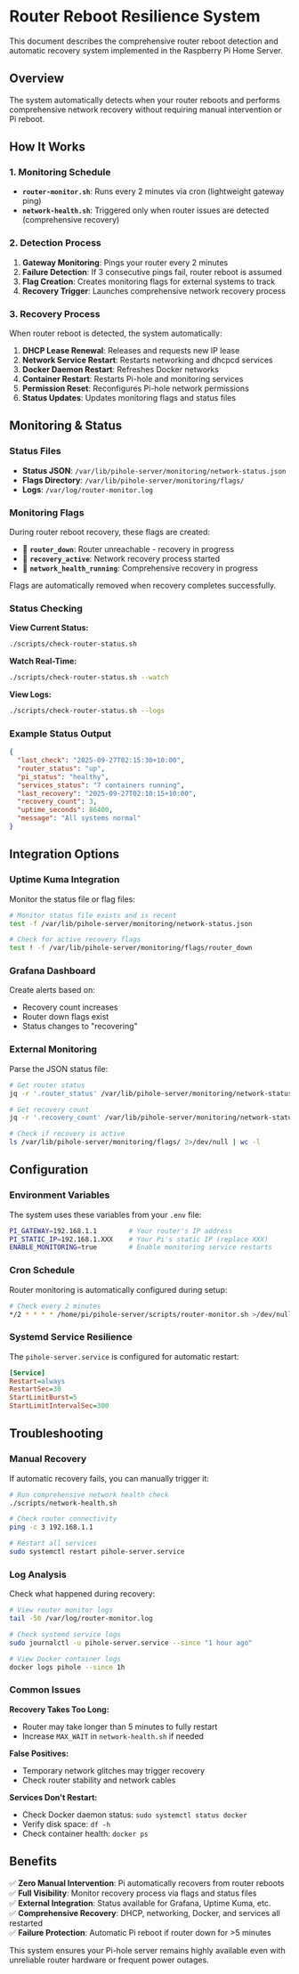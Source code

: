 # Router Reboot Resilience System

This document describes the comprehensive router reboot detection and automatic
recovery system implemented in the Raspberry Pi Home Server.

## Overview

The system automatically detects when your router reboots and performs
comprehensive network recovery without requiring manual intervention or Pi
reboot.

## How It Works

### 1. Monitoring Schedule

- **`router-monitor.sh`**: Runs every 2 minutes via cron (lightweight gateway
  ping)
- **`network-health.sh`**: Triggered only when router issues are detected
  (comprehensive recovery)

### 2. Detection Process

1. **Gateway Monitoring**: Pings your router every 2 minutes
2. **Failure Detection**: If 3 consecutive pings fail, router reboot is assumed
3. **Flag Creation**: Creates monitoring flags for external systems to track
4. **Recovery Trigger**: Launches comprehensive network recovery process

### 3. Recovery Process

When router reboot is detected, the system automatically:

1. **DHCP Lease Renewal**: Releases and requests new IP lease
2. **Network Service Restart**: Restarts networking and dhcpcd services
3. **Docker Daemon Restart**: Refreshes Docker networks
4. **Container Restart**: Restarts Pi-hole and monitoring services
5. **Permission Reset**: Reconfigures Pi-hole network permissions
6. **Status Updates**: Updates monitoring flags and status files

## Monitoring & Status

### Status Files

- **Status JSON**: `/var/lib/pihole-server/monitoring/network-status.json`
- **Flags Directory**: `/var/lib/pihole-server/monitoring/flags/`
- **Logs**: `/var/log/router-monitor.log`

### Monitoring Flags

During router reboot recovery, these flags are created:

- 🚩 **`router_down`**: Router unreachable - recovery in progress
- 🚩 **`recovery_active`**: Network recovery process started
- 🚩 **`network_health_running`**: Comprehensive recovery in progress

Flags are automatically removed when recovery completes successfully.

### Status Checking

**View Current Status:**

```bash
./scripts/check-router-status.sh
```

**Watch Real-Time:**

```bash
./scripts/check-router-status.sh --watch
```

**View Logs:**

```bash
./scripts/check-router-status.sh --logs
```

### Example Status Output

```json
{
  "last_check": "2025-09-27T02:15:30+10:00",
  "router_status": "up",
  "pi_status": "healthy",
  "services_status": "7 containers running",
  "last_recovery": "2025-09-27T02:10:15+10:00",
  "recovery_count": 3,
  "uptime_seconds": 86400,
  "message": "All systems normal"
}
```

## Integration Options

### Uptime Kuma Integration

Monitor the status file or flag files:

```bash
# Monitor status file exists and is recent
test -f /var/lib/pihole-server/monitoring/network-status.json

# Check for active recovery flags
test ! -f /var/lib/pihole-server/monitoring/flags/router_down
```

### Grafana Dashboard

Create alerts based on:

- Recovery count increases
- Router down flags exist
- Status changes to "recovering"

### External Monitoring

Parse the JSON status file:

```bash
# Get router status
jq -r '.router_status' /var/lib/pihole-server/monitoring/network-status.json

# Get recovery count
jq -r '.recovery_count' /var/lib/pihole-server/monitoring/network-status.json

# Check if recovery is active
ls /var/lib/pihole-server/monitoring/flags/ 2>/dev/null | wc -l
```

## Configuration

### Environment Variables

The system uses these variables from your `.env` file:

```bash
PI_GATEWAY=192.168.1.1        # Your router's IP address
PI_STATIC_IP=192.168.1.XXX    # Your Pi's static IP (replace XXX)
ENABLE_MONITORING=true        # Enable monitoring service restarts
```

### Cron Schedule

Router monitoring is automatically configured during setup:

```bash
# Check every 2 minutes
*/2 * * * * /home/pi/pihole-server/scripts/router-monitor.sh >/dev/null 2>&1
```

### Systemd Service Resilience

The `pihole-server.service` is configured for automatic restart:

```ini
[Service]
Restart=always
RestartSec=30
StartLimitBurst=5
StartLimitIntervalSec=300
```

## Troubleshooting

### Manual Recovery

If automatic recovery fails, you can manually trigger it:

```bash
# Run comprehensive network health check
./scripts/network-health.sh

# Check router connectivity
ping -c 3 192.168.1.1

# Restart all services
sudo systemctl restart pihole-server.service
```

### Log Analysis

Check what happened during recovery:

```bash
# View router monitor logs
tail -50 /var/log/router-monitor.log

# Check systemd service logs
sudo journalctl -u pihole-server.service --since "1 hour ago"

# View Docker container logs
docker logs pihole --since 1h
```

### Common Issues

**Recovery Takes Too Long:**

- Router may take longer than 5 minutes to fully restart
- Increase `MAX_WAIT` in `network-health.sh` if needed

**False Positives:**

- Temporary network glitches may trigger recovery
- Check router stability and network cables

**Services Don't Restart:**

- Check Docker daemon status: `sudo systemctl status docker`
- Verify disk space: `df -h`
- Check container health: `docker ps`

## Benefits

✅ **Zero Manual Intervention**: Pi automatically recovers from router reboots  
✅ **Full Visibility**: Monitor recovery process via flags and status files  
✅ **External Integration**: Status available for Grafana, Uptime Kuma, etc.  
✅ **Comprehensive Recovery**: DHCP, networking, Docker, and services all
restarted  
✅ **Failure Protection**: Automatic Pi reboot if router down for >5 minutes

This system ensures your Pi-hole server remains highly available even with
unreliable router hardware or frequent power outages.
